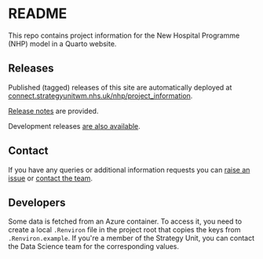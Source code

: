 # README

This repo contains project information for the New Hospital Programme (NHP) model in a Quarto website.

## Releases

Published (tagged) releases of this site are automatically deployed at [connect.strategyunitwm.nhs.uk/nhp/project_information](https://connect.strategyunitwm.nhs.uk/nhp/project_information/).

[Release notes](https://github.com/The-Strategy-Unit/nhp_project_information/releases) are provided.

Development releases [are also available](https://connect.strategyunitwm.nhs.uk/nhp_dev/project_information/).

## Contact

If you have any queries or additional information requests you can [raise an issue](https://github.com/The-Strategy-Unit/nhp_project_information/issues/new) or [contact the team](mailto:mlcsu.nhpanalytics@nhs.net).

## Developers

Some data is fetched from an Azure container.
To access it, you need to create a local `.Renviron` file in the project root that copies the keys from `.Renviron.example`.
If you're a member of the Strategy Unit, you can contact the Data Science team for the corresponding values.

